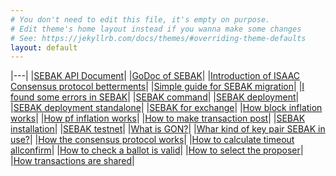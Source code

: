 ```yaml
---
# You don't need to edit this file, it's empty on purpose.
# Edit theme's home layout instead if you wanna make some changes
# See: https://jekyllrb.com/docs/themes/#overriding-theme-defaults
layout: default
---
```


|---|
|[SEBAK API Document](https://bosnet.github.io/sebak)|
|[GoDoc of SEBAK](https://godoc.org/boscoin.io/sebak)|
|[Introduction of ISAAC Consensus protocol betterments](/introduction-isaac-consensus-protocol-betterment/)|
|[Simple guide for SEBAK migration](/simple-guide-for-sebak-migration/)|
|[I found some errors in SEBAK](/I-find-some-errors-in-sebak/)|
|[SEBAK command](/SEBAK-command/)|
|[SEBAK deployment](/SEBAK-deployment/)|
|[SEBAK deployment standalone](/SEBAK-deployment-standalone/)|
|[SEBAK for exchange](/SEBAK-for-exchange/)|
|[How block inflation works](/how-block-inflation-works/)|
|[How pf inflation works](/how-pf-inflation-works/)|
|[How to make transaction post](/how-to-make-transaction-post/)|
|[SEBAK installation](/SEBAK-installation/)|
|[SEBAK testnet](/SEBAK-testnet/)|
|[What is GON?](/what-is-gon/)|
|[Whar kind of key pair SEBAK in use?](/What-kind-of-key-pair-sebak-in-use/)|
|[How the consensus protocol works](/how-the-consensus-protocol-works/)|
|[How to calculate timeout allconfirm](/how-to-calculate-timeout-allconfirm/)|
|[How to check a ballot is valid](/how-to-check-a-ballot-is-valid/)|
|[How to select the proposer](/how-to-select-the-proposer/)|
|[How transactions are shared](/how-transactions-are-shared/)|
